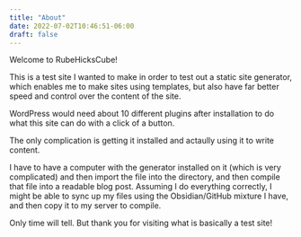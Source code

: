 ```yaml
---
title: "About"
date: 2022-07-02T10:46:51-06:00
draft: false
---
```


Welcome to RubeHicksCube!

This is a test site I wanted to make in order to test out a static site generator, which enables me to make sites using templates, but also have far better speed and control over the content of the site.

WordPress would need about 10 different plugins after installation to do what this site can do with a click of a button.

The only complication is getting it installed and actaully using it to write content.

I have to have a computer with the generator installed on it (which is very complicated) and then import the file into the directory, and then compile that file into a readable blog post. Assuming I do everything correctly, I might be able to sync up my files using the Obsidian/GitHub mixture I have, and then copy it to my server to compile.

Only time will tell. But thank you for visiting what is basically a test site!